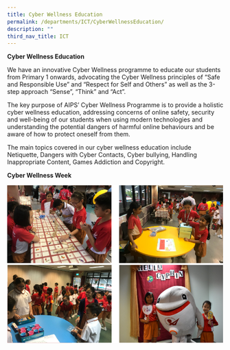 ```yaml
---
title: Cyber Wellness Education
permalink: /departments/ICT/CyberWellnessEducation/
description: ""
third_nav_title: ICT
---
```

**Cyber Wellness Education**

We have an innovative Cyber Wellness programme to educate our students from Primary 1 onwards, advocating the Cyber Wellness principles of “Safe and Responsible Use” and “Respect for Self and Others” as well as the 3-step approach “Sense”, “Think” and “Act”.

The key purpose of AIPS’ Cyber Wellness Programme is to provide a holistic cyber wellness education, addressing concerns of online safety, security and well-being of our students when using modern technologies and understanding the potential dangers of harmful online behaviours and be aware of how to protect oneself from them.

The main topics covered in our cyber wellness education include Netiquette, Dangers with Cyber Contacts, Cyber bullying, Handling Inappropriate Content, Games Addiction and Copyright.

**Cyber Wellness Week**

<img src="/images/CyberWellnessWeek.png" alt="Cyber Wellness Week"><br>
<img src="/images/CyberWellnessWeek2.png" alt="Cyber Wellness Week">